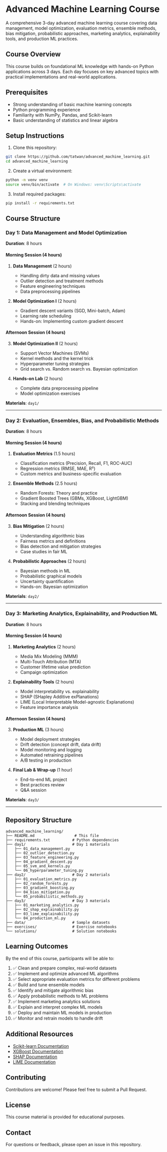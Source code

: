 # Advanced Machine Learning Course

A comprehensive 3-day advanced machine learning course covering data management, model optimization, evaluation metrics, ensemble methods, bias mitigation, probabilistic approaches, marketing analytics, explainability tools, and production ML practices.

## Course Overview

This course builds on foundational ML knowledge with hands-on Python applications across 3 days. Each day focuses on key advanced topics with practical implementations and real-world applications.

## Prerequisites

- Strong understanding of basic machine learning concepts
- Python programming experience
- Familiarity with NumPy, Pandas, and Scikit-learn
- Basic understanding of statistics and linear algebra

## Setup Instructions

1. Clone this repository:
```bash
git clone https://github.com/tatwan/advanced_machine_learning.git
cd advanced_machine_learning
```

2. Create a virtual environment:
```bash
python -m venv venv
source venv/bin/activate  # On Windows: venv\Scripts\activate
```

3. Install required packages:
```bash
pip install -r requirements.txt
```

## Course Structure

### Day 1: Data Management and Model Optimization
**Duration**: 8 hours

#### Morning Session (4 hours)
1. **Data Management** (2 hours)
   - Handling dirty data and missing values
   - Outlier detection and treatment methods
   - Feature engineering techniques
   - Data preprocessing pipelines

2. **Model Optimization I** (2 hours)
   - Gradient descent variants (SGD, Mini-batch, Adam)
   - Learning rate scheduling
   - Hands-on: Implementing custom gradient descent

#### Afternoon Session (4 hours)
3. **Model Optimization II** (2 hours)
   - Support Vector Machines (SVMs)
   - Kernel methods and the kernel trick
   - Hyperparameter tuning strategies
   - Grid search vs. Random search vs. Bayesian optimization

4. **Hands-on Lab** (2 hours)
   - Complete data preprocessing pipeline
   - Model optimization exercises

**Materials**: `day1/`

---

### Day 2: Evaluation, Ensembles, Bias, and Probabilistic Methods
**Duration**: 8 hours

#### Morning Session (4 hours)
1. **Evaluation Metrics** (1.5 hours)
   - Classification metrics (Precision, Recall, F1, ROC-AUC)
   - Regression metrics (RMSE, MAE, R²)
   - Custom metrics and business-specific evaluation

2. **Ensemble Methods** (2.5 hours)
   - Random Forests: Theory and practice
   - Gradient Boosted Trees (GBMs, XGBoost, LightGBM)
   - Stacking and blending techniques

#### Afternoon Session (4 hours)
3. **Bias Mitigation** (2 hours)
   - Understanding algorithmic bias
   - Fairness metrics and definitions
   - Bias detection and mitigation strategies
   - Case studies in fair ML

4. **Probabilistic Approaches** (2 hours)
   - Bayesian methods in ML
   - Probabilistic graphical models
   - Uncertainty quantification
   - Hands-on: Bayesian optimization

**Materials**: `day2/`

---

### Day 3: Marketing Analytics, Explainability, and Production ML
**Duration**: 8 hours

#### Morning Session (4 hours)
1. **Marketing Analytics** (2 hours)
   - Media Mix Modeling (MMM)
   - Multi-Touch Attribution (MTA)
   - Customer lifetime value prediction
   - Campaign optimization

2. **Explainability Tools** (2 hours)
   - Model interpretability vs. explainability
   - SHAP (SHapley Additive exPlanations)
   - LIME (Local Interpretable Model-agnostic Explanations)
   - Feature importance analysis

#### Afternoon Session (4 hours)
3. **Production ML** (3 hours)
   - Model deployment strategies
   - Drift detection (concept drift, data drift)
   - Model monitoring and logging
   - Automated retraining pipelines
   - A/B testing in production

4. **Final Lab & Wrap-up** (1 hour)
   - End-to-end ML project
   - Best practices review
   - Q&A session

**Materials**: `day3/`

---

## Repository Structure

```
advanced_machine_learning/
├── README.md                  # This file
├── requirements.txt          # Python dependencies
├── day1/                     # Day 1 materials
│   ├── 01_data_management.py
│   ├── 02_outlier_detection.py
│   ├── 03_feature_engineering.py
│   ├── 04_gradient_descent.py
│   ├── 05_svm_and_kernels.py
│   └── 06_hyperparameter_tuning.py
├── day2/                     # Day 2 materials
│   ├── 01_evaluation_metrics.py
│   ├── 02_random_forests.py
│   ├── 03_gradient_boosting.py
│   ├── 04_bias_mitigation.py
│   └── 05_probabilistic_methods.py
├── day3/                     # Day 3 materials
│   ├── 01_marketing_analytics.py
│   ├── 02_shap_explainability.py
│   ├── 03_lime_explainability.py
│   └── 04_production_ml.py
├── data/                     # Sample datasets
├── exercises/                # Exercise notebooks
└── solutions/                # Solution notebooks
```

## Learning Outcomes

By the end of this course, participants will be able to:

1. ✅ Clean and prepare complex, real-world datasets
2. ✅ Implement and optimize advanced ML algorithms
3. ✅ Select appropriate evaluation metrics for different problems
4. ✅ Build and tune ensemble models
5. ✅ Identify and mitigate algorithmic bias
6. ✅ Apply probabilistic methods to ML problems
7. ✅ Implement marketing analytics solutions
8. ✅ Explain and interpret complex ML models
9. ✅ Deploy and maintain ML models in production
10. ✅ Monitor and retrain models to handle drift

## Additional Resources

- [Scikit-learn Documentation](https://scikit-learn.org/stable/)
- [XGBoost Documentation](https://xgboost.readthedocs.io/)
- [SHAP Documentation](https://shap.readthedocs.io/)
- [LIME Documentation](https://lime-ml.readthedocs.io/)

## Contributing

Contributions are welcome! Please feel free to submit a Pull Request.

## License

This course material is provided for educational purposes.

## Contact

For questions or feedback, please open an issue in this repository.